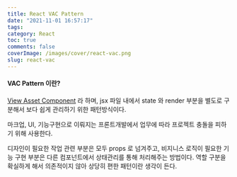 ```yaml
---
title: React VAC Pattern
date: "2021-11-01 16:57:17"
tags:
category: React
toc: true
comments: false
coverImage: /images/cover/react-vac.png
slug: react-vac
---
```


#### VAC Pattern 이란?

[View Asset Component](https://github.com/coxcore/react-vac) 라 하며, jsx 파일 내에서 state 와 render 부분을 별도로 구분해서 보다 쉽게 관리하기 위한 패턴방식이다.

<!-- more -->
마크업, UI, 기능구현으로 이뤄지는 프론트개발에서 업무에 따라 프로젝트 충돌을 피하기 위해 사용한다.

디자인이 필요한 작업 관련 부분은 모두 props 로 넘겨주고, 비지니스 로직이 필요한 기능 구현 부분은 다른 컴포넌트에서 상태관리를 통해 처리해주는 방법이다.
역할 구분을 확실하게 해서 의존적이지 않아 상당히 편한 패턴이란 생각이 든다.
